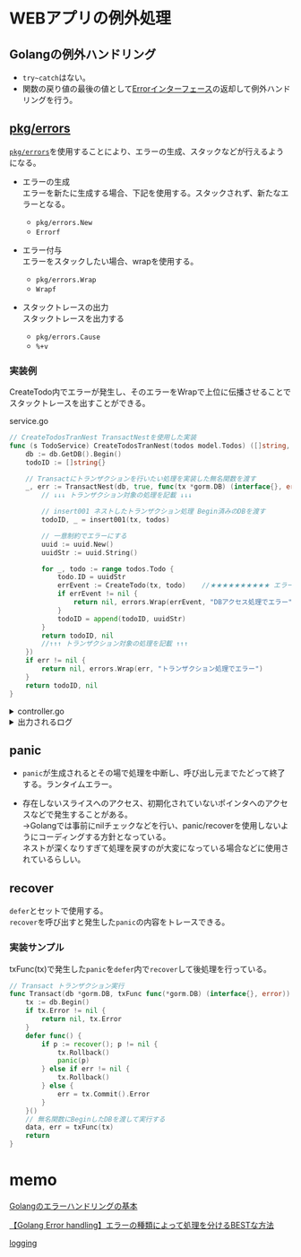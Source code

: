 # WEBアプリの例外処理


## Golangの例外ハンドリング
* `try~catch`はない。
* 関数の戻り値の最後の値として[Errorインターフェース](https://golang.org/pkg/builtin/#error)の返却して例外ハンドリングを行う。



## [pkg/errors](https://godoc.org/github.com/pkg/errors)  
[`pkg/errors`](https://godoc.org/github.com/pkg/errors)を使用することにより、エラーの生成、スタックなどが行えるようになる。  


* エラーの生成  
エラーを新たに生成する場合、下記を使用する。スタックされず、新たなエラーとなる。  
  * `pkg/errors.New`  
  * `Errorf`  

* エラー付与  
エラーをスタックしたい場合、wrapを使用する。  
  * `pkg/errors.Wrap`  
  * `Wrapf`  


* スタックトレースの出力  
スタックトレースを出力する  
  * `pkg/errors.Cause`  
  * `%+v `



### 実装例
CreateTodo内でエラーが発生し、そのエラーをWrapで上位に伝播させることでスタックトレースを出すことができる。  

service.go
```go
// CreateTodosTranNest TransactNestを使用した実装
func (s TodoService) CreateTodosTranNest(todos model.Todos) ([]string, error) {
	db := db.GetDB().Begin()
	todoID := []string{}

	// Transactにトランザクションを行いたい処理を実装した無名関数を渡す
	_, err := TransactNest(db, true, func(tx *gorm.DB) (interface{}, error) {
		// ↓↓↓ トランザクション対象の処理を記載 ↓↓↓

		// insert001 ネストしたトランザクション処理 Begin済みのDBを渡す
		todoID, _ = insert001(tx, todos)

		// 一意制約でエラーにする
		uuid := uuid.New()
		uuidStr := uuid.String()

		for _, todo := range todos.Todo {
			todo.ID = uuidStr
			errEvent := CreateTodo(tx, todo)    //★★★★★★★★★★ エラー発生個所
			if errEvent != nil {
				return nil, errors.Wrap(errEvent, "DBアクセス処理でエラー")
			}
			todoID = append(todoID, uuidStr)
		}
		return todoID, nil
		//↑↑↑ トランザクション対象の処理を記載 ↑↑↑
	})
	if err != nil {
		return nil, errors.Wrap(err, "トランザクション処理でエラー")
	}
	return todoID, nil
}
```
<details><summary>controller.go</summary><div>

```go
// Create1 action: Create /todos
func (pc TodoController) Create1(c *gin.Context) {
	logger := config.GetLogger()

	todos := model.Todos{}
	if err := c.BindJSON(&todos); err != nil {
		logger.Error("Jsonパースエラー",  zap.Error(err))
		c.JSON(http.StatusBadRequest, gin.H{"status": "BadRequest"})
		return
	}

	if len := len(todos.Todo); len == 0 {
		// 0件の場合エラー
		c.JSON(http.StatusBadRequest, gin.H{"status": "BadRequest"})
		return
	}

	var s service.TodoService
	logger.Info("todo作成を実行します")
	p, err := s.CreateTodosTranNest(todos)
	if err != nil {
		logger.Error("error", zap.String("E001", "CreateTodosTranNest処理でエラー発生"), zap.Error(err))
		c.JSON(http.StatusInternalServerError, gin.H{"status": "Internal Server Error", "errMessage": err})
	} else {
		c.JSON(http.StatusOK, gin.H{"createdTodoId": p})
	}
}

```
</div></details>

<details><summary>出力されるログ</summary><div>

```bash
2019-06-10T16:14:32.492+0900	INFO	todo作成を実行します
2019-06-10T16:14:32.559+0900	ERROR	error	{"E001": "CreateTodosTranNest処理でエラー発生", "error": "トランザクション処理でエラー: DBアクセス処理でエラー: sql: transaction has already been committed or rolled back", "errorVerbose": "sql: transaction has already been committed or rolled back\nDBアクセス処理でエラー\ngithub.com/temp-go-dev/sample-api-gin/service.TodoService.CreateTodosTranNest.func1\n\tC:/Users/awaduharatk/go/src/github.com/sample-api-gin/service/todo_service.go:150\ngithub.com/temp-go-dev/sample-api-gin/service.TransactNest\n\tC:/Users/awaduharatk/go/src/github.com/sample-api-gin/service/todo_service.go:210\ngithub.com/temp-go-dev/sample-api-gin/service.TodoService.CreateTodosTranNest\n\tC:/Users/awaduharatk/go/src/github.com/sample-api-gin/service/todo_service.go:136\ngithub.com/temp-go-dev/sample-api-gin/controller.TodoController.Create1\n\tC:/Users/awaduharatk/go/src/github.com/sample-api-gin/controller/todo_controller.go:75\ngithub.com/gin-gonic/gin.(*Context).Next\n\tC:/Users/awaduharatk/go/pkg/mod/github.com/gin-gonic/gin@v1.4.0/context.go:124\ngithub.com/temp-go-dev/sample-api-gin/server.sampleMiddleware.func1\n\tC:/Users/awaduharatk/go/src/github.com/sample-api-gin/server/server.go:52\ngithub.com/gin-gonic/gin.(*Context).Next\n\tC:/Users/awaduharatk/go/pkg/mod/github.com/gin-gonic/gin@v1.4.0/context.go:124\ngithub.com/gin-gonic/gin.RecoveryWithWriter.func1\n\tC:/Users/awaduharatk/go/pkg/mod/github.com/gin-gonic/gin@v1.4.0/recovery.go:83\ngithub.com/gin-gonic/gin.(*Context).Next\n\tC:/Users/awaduharatk/go/pkg/mod/github.com/gin-gonic/gin@v1.4.0/context.go:124\ngithub.com/gin-gonic/gin.LoggerWithConfig.func1\n\tC:/Users/awaduharatk/go/pkg/mod/github.com/gin-gonic/gin@v1.4.0/logger.go:240\ngithub.com/gin-gonic/gin.(*Context).Next\n\tC:/Users/awaduharatk/go/pkg/mod/github.com/gin-gonic/gin@v1.4.0/context.go:124\ngithub.com/gin-gonic/gin.(*Engine).handleHTTPRequest\n\tC:/Users/awaduharatk/go/pkg/mod/github.com/gin-gonic/gin@v1.4.0/gin.go:389\ngithub.com/gin-gonic/gin.(*Engine).ServeHTTP\n\tC:/Users/awaduharatk/go/pkg/mod/github.com/gin-gonic/gin@v1.4.0/gin.go:351\nnet/http.serverHandler.ServeHTTP\n\tC:/Go/src/net/http/server.go:2774\nnet/http.(*conn).serve\n\tC:/Go/src/net/http/server.go:1878\nruntime.goexit\n\tC:/Go/src/runtime/asm_amd64.s:1337\nトランザクション処理でエラー\ngithub.com/temp-go-dev/sample-api-gin/service.TodoService.CreateTodosTranNest\n\tC:/Users/awaduharatk/go/src/github.com/sample-api-gin/service/todo_service.go:158\ngithub.com/temp-go-dev/sample-api-gin/controller.TodoController.Create1\n\tC:/Users/awaduharatk/go/src/github.com/sample-api-gin/controller/todo_controller.go:75\ngithub.com/gin-gonic/gin.(*Context).Next\n\tC:/Users/awaduharatk/go/pkg/mod/github.com/gin-gonic/gin@v1.4.0/context.go:124\ngithub.com/temp-go-dev/sample-api-gin/server.sampleMiddleware.func1\n\tC:/Users/awaduharatk/go/src/github.com/sample-api-gin/server/server.go:52\ngithub.com/gin-gonic/gin.(*Context).Next\n\tC:/Users/awaduharatk/go/pkg/mod/github.com/gin-gonic/gin@v1.4.0/context.go:124\ngithub.com/gin-gonic/gin.RecoveryWithWriter.func1\n\tC:/Users/awaduharatk/go/pkg/mod/github.com/gin-gonic/gin@v1.4.0/recovery.go:83\ngithub.com/gin-gonic/gin.(*Context).Next\n\tC:/Users/awaduharatk/go/pkg/mod/github.com/gin-gonic/gin@v1.4.0/context.go:124\ngithub.com/gin-gonic/gin.LoggerWithConfig.func1\n\tC:/Users/awaduharatk/go/pkg/mod/github.com/gin-gonic/gin@v1.4.0/logger.go:240\ngithub.com/gin-gonic/gin.(*Context).Next\n\tC:/Users/awaduharatk/go/pkg/mod/github.com/gin-gonic/gin@v1.4.0/context.go:124\ngithub.com/gin-gonic/gin.(*Engine).handleHTTPRequest\n\tC:/Users/awaduharatk/go/pkg/mod/github.com/gin-gonic/gin@v1.4.0/gin.go:389\ngithub.com/gin-gonic/gin.(*Engine).ServeHTTP\n\tC:/Users/awaduharatk/go/pkg/mod/github.com/gin-gonic/gin@v1.4.0/gin.go:351\nnet/http.serverHandler.ServeHTTP\n\tC:/Go/src/net/http/server.go:2774\nnet/http.(*conn).serve\n\tC:/Go/src/net/http/server.go:1878\nruntime.goexit\n\tC:/Go/src/runtime/asm_amd64.s:1337"}

```
</div></details>



## panic
* `panic`が生成されるとその場で処理を中断し、呼び出し元までたどって終了する。ランタイムエラー。  

* 存在しないスライスへのアクセス、初期化されていないポインタへのアクセスなどで発生することがある。  
→Golangでは事前にnilチェックなどを行い、panic/recoverを使用しないようにコーディングする方針となっている。  
ネストが深くなりすぎて処理を戻すのが大変になっている場合などに使用されているらしい。

## recover
`defer`とセットで使用する。  
`recover`を呼び出すと発生した`panic`の内容をトレースできる。　　

### 実装サンプル  
txFunc(tx)で発生した`panic`を`defer`内で`recover`して後処理を行っている。  
```go
// Transact トランザクション実行
func Transact(db *gorm.DB, txFunc func(*gorm.DB) (interface{}, error)) (data interface{}, err error) {
	tx := db.Begin()
	if tx.Error != nil {
		return nil, tx.Error
	}
	defer func() {
		if p := recover(); p != nil {
			tx.Rollback()
			panic(p)
		} else if err != nil {
			tx.Rollback()
		} else {
			err = tx.Commit().Error
		}
	}()
	// 無名関数にBeginしたDBを渡して実行する
	data, err = txFunc(tx)
	return
}
```



# memo
[Golangのエラーハンドリングの基本](https://qiita.com/shoichiimamura/items/13199f420ebaf0f0c37c#%E3%82%A8%E3%83%A9%E3%83%BC%E3%81%AB%E5%BF%9C%E3%81%98%E3%81%A6%E3%82%B9%E3%83%86%E3%83%BC%E3%82%BF%E3%82%B9%E3%82%B3%E3%83%BC%E3%83%89%E3%82%92%E9%81%B8%E3%81%B6)


[【Golang Error handling】エラーの種類によって処理を分けるBESTな方法](https://qiita.com/yoshinori_hisakawa/items/15bf0307245744deb4fc)


[logging](https://re-engines.com/2018/11/05/go%E8%A8%80%E8%AA%9E%E3%81%AE%E3%82%A8%E3%83%A9%E3%83%BC%E3%83%8F%E3%83%B3%E3%83%89%E3%83%AA%E3%83%B3%E3%82%B0%E3%81%A8%E3%83%AD%E3%82%B0%E3%83%AD%E3%83%BC%E3%83%86%E3%83%BC%E3%82%B7%E3%83%A7%E3%83%B3/)
